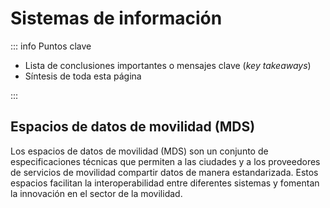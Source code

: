 # Sistemas de información

::: info Puntos clave

- Lista de conclusiones importantes o mensajes clave (_key takeaways_)
- Síntesis de toda esta página

:::

## Espacios de datos de movilidad (MDS)

Los espacios de datos de movilidad (MDS) son un conjunto de especificaciones técnicas que permiten a las ciudades y a los proveedores de servicios de movilidad compartir datos de manera estandarizada. Estos espacios facilitan la interoperabilidad entre diferentes sistemas y fomentan la innovación en el sector de la movilidad.
